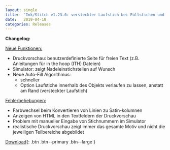 ```yaml
---
layout: single
title:  "Ink/Stitch v1.23.0: versteckter Laufstich bei Füllstichen und noch viel mehr!"
date:   2019-04-10
categories: Releases
---
```

**Changelog:**

<u>Neue Funktionen:</u>
  * Druckvorschau: benutzerdefinierte Seite für freien Text
    (z.B. Anleitungen für in the hoop (ITH) Dateien)
  * Simulator: zeigt Nadeleinstichstellen auf Wunsch
  * Neue Auto-Fill Algorithmus:
    * schneller
    * Option Laufstiche innerhalb des Objekts verlaufen zu lassen, anstatt am Rand (versteckter Laufstich)

<u>Fehlerbehebungen:</u>
  * Farbwechsel beim Konvertieren von Linien zu Satin-kolumnen
  * Anzeigen von HTML in den Textfeldern der Druckvorschau
  * Problem mit manueller Eingabe von Stichnummern im Simulator
  * realistische Druckvorschau zeigt immer das gesamte Motiv und nicht die jeweiligen Teilbereiche abgebildet

[Download](https://github.com/inkstitch/inkstitch/releases/tag/v1.23.0){: .btn .btn--primary .btn--large }
